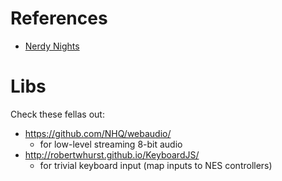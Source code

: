 References
==========
 * [Nerdy Nights](http://www.nintendoage.com/pub/faq/NA/nerdy_nights_out.html)

Libs
====
Check these fellas out:
 * https://github.com/NHQ/webaudio/
   * for low-level streaming 8-bit audio
 * http://robertwhurst.github.io/KeyboardJS/
   * for trivial keyboard input (map inputs to NES controllers)

